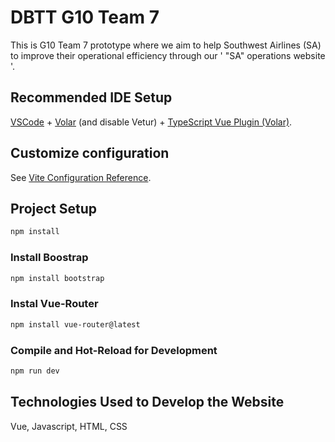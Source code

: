 # DBTT G10 Team 7

This is G10 Team 7 prototype where we aim to help Southwest Airlines (SA) to improve their operational efficiency through our ' "SA" operations website '.

## Recommended IDE Setup

[VSCode](https://code.visualstudio.com/) + [Volar](https://marketplace.visualstudio.com/items?itemName=Vue.volar) (and disable Vetur) + [TypeScript Vue Plugin (Volar)](https://marketplace.visualstudio.com/items?itemName=Vue.vscode-typescript-vue-plugin).

## Customize configuration

See [Vite Configuration Reference](https://vitejs.dev/config/).

## Project Setup

```sh
npm install
```
### Install Boostrap
```sh
npm install bootstrap
```

### Instal Vue-Router
```sh
npm install vue-router@latest
```

### Compile and Hot-Reload for Development

```sh
npm run dev
```

## Technologies Used to Develop the Website
Vue, Javascript, HTML, CSS

